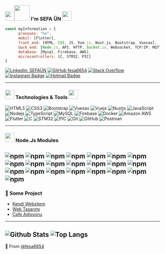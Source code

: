 ### <img src="https://raw.githubusercontent.com/aemmadi/aemmadi/master/wave.gif" width="30px"><img src="https://media.giphy.com/media/MEFVcuRIoVETUMYZEe/giphy.gif" width="50px"> I'm SEFA ÜN <img src="https://media.giphy.com/media/l46CxDIh6HDiH9ndm/giphy.gif" width="30px">

```javascript
const myInformation = {
      pronouns: "he",
      mobil: [Flutter],
      front_end: [HTML, CSS, JS, Vue.js, Nuxt,js, Bootstrap, Vuesax],
      back_end: [Node.js, API, HTTP, Socket.io, Websocket, TCP/IP, MQTT, NGINX],
      database: [Mysql, Firebase, AWS],
      microcontrollers: [C, STM32, PIC]
}
```

[![Linkedin: SEFAÜN](https://img.shields.io/badge/-SefaÜN-blue?style=flat-square&logo=Linkedin&logoColor=white&link=https://www.linkedin.com/in/sefa-ün-856034172/)](https://www.linkedin.com/in/sefa-ün-856034172/)
[![GitHub fesa6654](https://img.shields.io/github/followers/fesa6654?label=follow&style=social)](https://github.com/fesa6654)
[![Stack Overflow](https://img.shields.io/badge/-Stack%20Overflow-222222?style=flat-square&logo=stack-overflow&logoColor=white&link=https://stackoverflow.com/users/14761370/sefaun)](https://stackoverflow.com/users/14761370/sefaun?tab=profile)
[![Instagram Badge](https://img.shields.io/badge/-SefaÜN-purple?style=flat-square&logo=instagram&logoColor=white&link=https://instagram.com/sefaun_10/)](https://instagram.com/sefaun_10)
[![Hotmail Badge](https://img.shields.io/badge/-sefaun6654@hotmail.com-007fff?style=flat-square&logo=Hotmail&logoColor=white&link=mailto:sefaun6654@hotmail.com)](mailto:sefaun6654@hotmail.com)

---
### <img src="https://media.giphy.com/media/9dO6eZxWeDWwM/giphy.gif" width="30px"> Technologies & Tools  <img src="https://media.giphy.com/media/WUlplcMpOCEmTGBtBW/giphy.gif" width="30">

![HTML5](https://img.shields.io/badge/-HTML5-ff4040?style=flat-square&logo=html5&logoColor=white)
![CSS3](https://img.shields.io/badge/-CSS3-ff4040?style=flat-square&logo=css3)
![Bootstrap](https://img.shields.io/badge/-Bootstrap-ff4040?style=flat-square&logo=bootstrap)
![Vuesax](https://img.shields.io/badge/-Vuesax-ff4040?style=flat-square&logo=vuesax)
![Vuejs](https://img.shields.io/badge/-Vuejs-ff4040?style=flat-square&logo=Vue.js)
![Nuxtjs](https://img.shields.io/badge/-Nuxtjs-ff4040?style=flat-square&logo=Nuxt.js)
![JavaScript](https://img.shields.io/badge/-JavaScript-black?style=flat-square&logo=javascript)
![Nodejs](https://img.shields.io/badge/-Nodejs-black?style=flat-square&logo=Node.js)
![TypeScript](https://img.shields.io/badge/-TypeScript-black?style=flat-square&logo=typescript)
![MySQL](https://img.shields.io/badge/-MySQL-grey?style=flat-square&logo=mysql)
![Firebase](https://img.shields.io/badge/-Firebase-grey?style=flat-square&logo=firebase)
![Docker](https://img.shields.io/badge/-Docker-grey?style=flat-square&logo=docker)
![Amazon AWS](https://img.shields.io/badge/Amazon%20AWS-grey?style=flat-square&logo=amazon-aws)
![Flutter](https://img.shields.io/badge/-Flutter-blue?style=flat-square&logo=flutter)
![C](https://img.shields.io/badge/-C-00599C?style=flat-square&logo=c)
![STM32](https://img.shields.io/badge/-STM32-00599C?style=flat-square&logo=STM32)
![PIC](https://img.shields.io/badge/-PIC-00599C?style=flat-square&logo=PIC)
![Git](https://img.shields.io/badge/-Git-purple?style=flat-square&logo=git)
![GitHub](https://img.shields.io/badge/-GitHub-purple?style=flat-square&logo=github)
![Postman](https://img.shields.io/badge/-Postman-purple?style=flat-square&logo=postman)

---
### <img src="https://media.giphy.com/media/kdFc8fubgS31b8DsVu/giphy.gif" width="30px"> Node.Js Modules
![npm](https://img.shields.io/npm/v/socket.io?label=socket.io)
![npm](https://img.shields.io/npm/v/socket.io-client?label=socket.io-client)
![npm](https://img.shields.io/npm/v/net?label=net)
![npm](https://img.shields.io/npm/v/jsonwebtoken?label=jsonwebtoken)
![npm](https://img.shields.io/npm/v/bcryptjs?label=bcryptjs)
![npm](https://img.shields.io/npm/v/crypto-js?label=crypto-js)
![npm](https://img.shields.io/npm/v/mqtt?label=mqtt)
![npm](https://img.shields.io/npm/v/express?label=express)
![npm](https://img.shields.io/npm/v/moment?label=moment)
![npm](https://img.shields.io/npm/v/excel4node?label=excel4node)
![npm](https://img.shields.io/npm/v/nodemailer?label=nodemailer)
![npm](https://img.shields.io/npm/v/axios?label=axios)
![npm](https://img.shields.io/npm/v/http?label=http)
![npm](https://img.shields.io/npm/v/joi?label=joi)
![npm](https://img.shields.io/npm/v/mkdirp?label=mkdirp)
![npm](https://img.shields.io/npm/v/mysql?label=mysql)
![npm](https://img.shields.io/npm/v/node-cache?label=node-cache)
![npm](https://img.shields.io/npm/v/node-cron?label=node-cron)
![npm](https://img.shields.io/npm/v/dotenv?label=dotenv)
![npm](https://img.shields.io/npm/v/apexcharts?label=apexcharts)
![npm](https://img.shields.io/npm/v/vuex?label=vuex)
![npm](https://img.shields.io/npm/v/nodemon?label=nodemon)
---

### 💪 Some Project

* [Kendi Websitem](http://www.sefaun.com/)
* [Web Tasarımı](http://www.alvemsis.com/)
* [Cafe Adisyonu](http://e-garsonum.com/ana-sayfa)

---
![Github Stats](https://github-readme-stats.vercel.app/api?username=fesa6654&count_private=true&show_icons=true&include_all_commits=true)
![Top Langs](https://github-readme-stats.vercel.app/api/top-langs/?username=fesa6654&hide=TeX&layout=compact)
---

🔗 From [@fesa6654](https://github.com/fesa6654)
